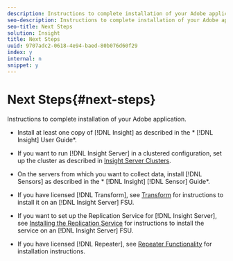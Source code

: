 ```yaml
---
description: Instructions to complete installation of your Adobe application.
seo-description: Instructions to complete installation of your Adobe application.
seo-title: Next Steps
solution: Insight
title: Next Steps
uuid: 9707adc2-0618-4e94-baed-80b076d60f29
index: y
internal: n
snippet: y
---
```


# Next Steps{#next-steps}

Instructions to complete installation of your Adobe application.

* Install at least one copy of [!DNL Insight] as described in the * [!DNL Insight] User Guide*. 

* If you want to run [!DNL Insight Server] in a clustered configuration, set up the cluster as described in [Insight Server Clusters](../../../home/c-inst-svr/c-install-ins-svr/c-ins-svr-clstrs/c-ins-svr-clstrs.md#concept-7990434e7d8f42bab089d3024b96586b). 

* On the servers from which you want to collect data, install [!DNL Sensors] as described in the * [!DNL Insight] [!DNL Sensor] Guide*. 

* If you have licensed [!DNL Transform], see [Transform](../../../home/c-inst-svr/c-tfm/c-tfm.md#concept-2da4db2b6f444e93ace22d3b3aecb4f2) for instructions to install it on an [!DNL Insight Server] FSU. 

* If you want to set up the Replication Service for [!DNL Insight Server], see [Installing the Replication Service](../../../home/c-inst-svr/c-ins-svr-rep-svc/c-inst-rep-svc.md#concept-4743b6621f394ee39cf0635230996925) for instructions to install the service on an [!DNL Insight Server] FSU. 

* If you have licensed [!DNL Repeater], see [Repeater Functionality](../../../home/c-inst-svr/c-rptr-fntly/c-rptr-fntly.md#concept-78613328ece345b2937cd6e43d7f31f2) for installation instructions.

